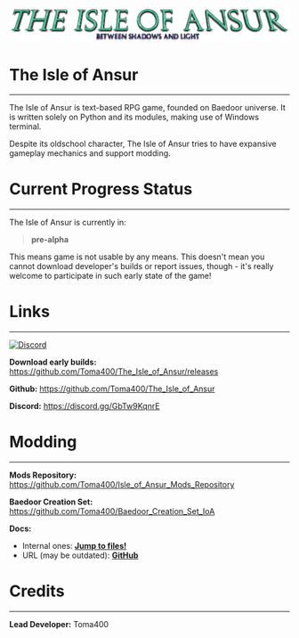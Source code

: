 ![3YNAR1d_20x](utils/assets/logo.png)

# The Isle of Ansur

---

The Isle of Ansur is text-based RPG game, founded on Baedoor universe. It is written 
solely on Python and its modules, making use of Windows terminal. 

Despite its oldschool character, The Isle of Ansur tries to have expansive gameplay 
mechanics and support modding.

# Current Progress Status

---

The Isle of Ansur is currently in:

> **pre-alpha** 

This means game is not usable by any means. This doesn't mean you cannot download
developer's builds or report issues, though - it's really welcome to participate in
such early state of the game!

# Links

---

[![Discord](https://img.shields.io/badge/Discord-Join%20our%20server!-7289da.svg?longCache=true&style=for-the-badge)](https://discord.gg/GbTw9KqnrE)

**Download early builds:** https://github.com/Toma400/The_Isle_of_Ansur/releases

**Github:** https://github.com/Toma400/The_Isle_of_Ansur

**Discord:** https://discord.gg/GbTw9KqnrE

# Modding

---

**Mods Repository:** https://github.com/Toma400/Isle_of_Ansur_Mods_Repository

**Baedoor Creation Set:** https://github.com/Toma400/Baedoor_Creation_Set_IoA

**Docs:**
- Internal ones: [**Jump to files!**](docs/introduction.md)
- URL (may be outdated): [**GitHub**](https://github.com/Toma400/The_Isle_of_Ansur/wiki/Main-Mod-Types)

# Credits

---

**Lead Developer:** Toma400